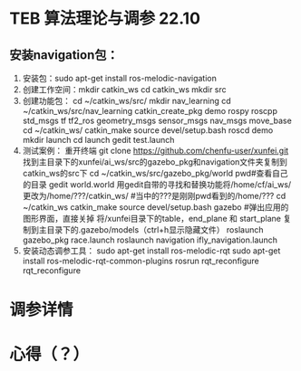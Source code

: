 # TEB 算法理论与调参 22.10

## 安装navigation包：
1. 安装包：sudo apt-get install ros-melodic-navigation
2. 创建工作空间：mkdir catkin_ws
                cd catkin_ws
                mkdir src
3. 创建功能包：  cd ~/catkin_ws/src/
                mkdir nav_learning
                cd ~/catkin_ws/src/nav_learning
                catkin_create_pkg demo rospy roscpp std_msgs tf tf2_ros geometry_msgs sensor_msgs nav_msgs move_base
                cd ~/catkin_ws/
                catkin_make
                source devel/setup.bash
                roscd demo
                mkdir launch
                cd launch
                gedit test.launch
4. 测试案例：    重开终端
                git clone https://github.com/chenfu-user/xunfei.git
                找到主目录下的xunfei/ai_ws/src的gazebo_pkg和navigation文件夹复制到catkin_ws的src下
                cd ~/catkin_ws/src/gazebo_pkg/world
                pwd#查看自己的目录
                gedit world.world
                用gedit自带的寻找和替换功能将/home/cf/ai_ws/更改为/home/???/catkin_ws/ #当中的???是刚刚pwd看到的/home/???
                cd ~/catkin_ws
                catkin_make
                source devel/setup.bash
                gazebo #弹出应用的图形界面，直接关掉
                将/xunfei目录下的table，end_plane 和 start_plane 复制到主目录下的.gazebo/models（ctrl+h显示隐藏文件）
                roslaunch gazebo_pkg race.launch
                roslaunch navigation ifly_navigation.launch
5. 安装动态调参工具：
                sudo apt-get install ros-melodic-rqt
                sudo apt-get install ros-melodic-rqt-common-plugins
                rosrun rqt_reconfigure rqt_reconfigure

# 调参详情




# 心得（？）



